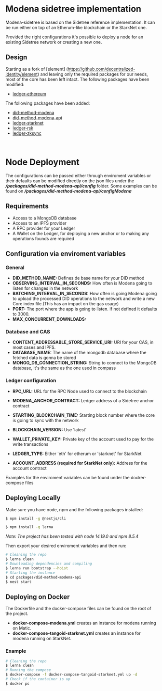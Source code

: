 # Modena sidetree implementation

Modena-sidetree is based on the Sidetree reference implementation. It can be run either on top of an Etherum-like blockchain or the StarkNet one.

Provided the right configurations it's possible to deploy a node for an existing Sidetree network or creating a new one.


## Design

Starting as a fork of [element] (https://github.com/decentralized-identity/element) and leaving only the required packages for our needs, most of the core has been left intact.
The following packages have been modified:
- [ledger-ethereum](packages/ledger-ethereum/README.md)

The following packages have been added:

- [did-method-modena](packages/did-method-modena/README.md)
- [did-method-modena-api](packages/did-method-modena-api/README.md)
- [ledger-starknet](packages/ledger-starknet/README.md)
- [ledger-rsk](packages/ledger-rsk/README.md)
- [ledger-zksync](packages/ledger-zksync/README.md)

<br>

# Node Deployment

The configurations can be passed either through enviroment variables or their defaults can be modified directly on the json files under the ***/packages/did-method-modena-api/config*** folder.
Some examples can be found on ***/packages/did-method-modena-api/configModena***

## Requirements
- Access to a MongoDB database
- Access to an IPFS provider
- A RPC provider for your Ledger
- A Wallet on the Ledger, for deploying a new anchor or to making any operations founds are required


## Configuration via enviroment variables

### General

- **DID_METHOD_NAME:** Defines de base name for your DID method
- **OBSERVING_INTERVAL_IN_SECONDS:** How often is Modena going to listen for changes in the network
- **BATCHING_INTERVAL_IN_SECONDS:** How often is going Modena going to upload the processed DID operations to the network and write a new Core index file.(This has an impact on the gas usage)
- **PORT:** The port where the app is going to listen. If not defined it defaults to 3000.
- **MAX_CONCURRENT_DOWNLOADS:**

### Database and CAS

- **CONTENT_ADDRESSABLE_STORE_SERVICE_URI:** URI for your CAS, in most cases and IPFS.
- **DATABASE_NAME:** The name of the mongodb database where the fetched data is gonna be stored
- **MONGO_DB_CONNECTION_STRING:** String to connect to the MongoDB database, it's the same as the one used in compass


### Ledger configuration
- **RPC_URL:** URL for the RPC Node used to connect to the blockchain
- **MODENA_ANCHOR_CONTRACT:** Ledger address of a Sidetree anchor contract
- **STARTING_BLOCKCHAIN_TIME:** Starting block number where the core is going to sync with the network
- **BLOCKCHAIN_VERSION:** Use 'latest'
- **WALLET_PRIVATE_KEY:** Private key of the account used to pay for the write transactions

- **LEDGER_TYPE:** Either 'eth' for etherum or 'starknet' for StarkNet

- **ACCOUNT_ADDRESS (required for StarkNet only):** Address for the account contract  
          
Examples for the enviroment variables can be found under the docker-compose files

## Deploying Locally

Make sure you have node, npm and the following packages installed:

```bash
$ npm install -g @nestjs/cli

$ npm install -g lerna
```

*Note: The project has been tested with node 14.19.0 and npm 8.5.4*


Then export your desired enviroment variables and then run:
```bash
# Cleaning the repo
$ lerna clean
# Downloading dependencies and compiling
$ lerna run bootstrap --hoist
# Starting the instance
$ cd packages/did-method-modena-api
$ nest start
```

## Deploying on Docker

The Dockerfile and the docker-compose files can be found on the root of the project.

- **docker-compose-modena.yml** creates an instance for modena running on Matic.
- **docker-compose-tangoid-starknet.yml** creates an instance for modena running on StarkNet.

### Example

```bash
# Cleaning the repo
$ lerna clean
# Running the compose
$ docker-compose -f docker-compose-tangoid-starknet.yml up -d
# Check if the container is up
$ docker ps
```


